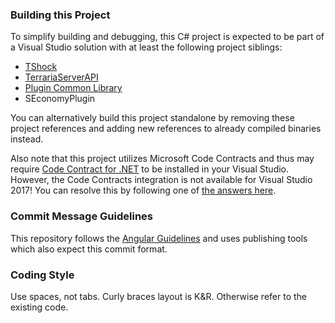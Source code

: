 ### Building this Project

To simplify building and debugging, this C# project is expected to be part of a Visual Studio solution with at least the following project siblings:

* [TShock](https://github.com/NyxStudios/TShock)
* [TerrariaServerAPI](https://github.com/NyxStudios/TerrariaAPI-Server)
* [Plugin Common Library](https://github.com/CoderCow/PluginCommonLibrary)
* SEconomyPlugin

You can alternatively build this project standalone by removing these project references and adding new references to  already compiled binaries instead.

Also note that this project utilizes Microsoft Code Contracts and thus may require [Code Contract for .NET](https://marketplace.visualstudio.com/items?itemName=RiSEResearchinSoftwareEngineering.CodeContractsforNET) to be installed in your Visual Studio. However, the Code Contracts integration is not available for Visual Studio 2017! You can resolve this by following one of [the answers here](http://stackoverflow.com/questions/40767941/does-vs2017-work-with-codecontracts).

### Commit Message Guidelines

This repository follows the [Angular Guidelines](https://github.com/conventional-changelog/conventional-changelog/blob/a5505865ff3dd710cf757f50530e73ef0ca641da/conventions/angular.md) and uses publishing tools which also expect this commit format.

### Coding Style

Use spaces, not tabs. Curly braces layout is K&R. Otherwise refer to the existing code.
